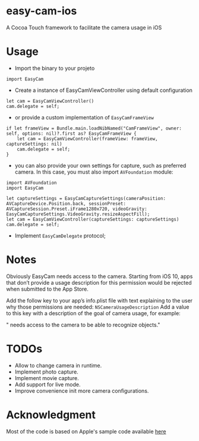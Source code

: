 # easy-cam-ios
A Cocoa Touch framework to facilitate the camera usage in iOS

# Usage

* Import the binary to your projeto
```
import EasyCam
```
* Create a instance of EasyCamViewController using default configuration
```
let cam = EasyCamViewController()
cam.delegate = self;
```
* or provide a custom implementation of `EasyCamFrameView`
```
if let frameView = Bundle.main.loadNibNamed("CamFrameView", owner: self, options: nil)?.first as? EasyCamFrameView {
    let cam = EasyCamViewController(frameView: frameView, captureSettings: nil)
    cam.delegate = self;            
}
```

* you can also provide your own settings for capture, such as preferred camera. In this case, you must also import `AVFoundation` module:
```
import AVFoundation
import EasyCam

let captureSettings = EasyCamCaptureSettings(cameraPosition: AVCaptureDevice.Position.back, sessionPreset: AVCaptureSession.Preset.iFrame1280x720, videoGravity: EasyCamCaptureSettings.VideoGravity.resizeAspectFill);
let cam = EasyCamViewController(captureSettings: captureSettings)
cam.delegate = self;

```
* Implement `EasyCamDelegate` protocol;


# Notes
Obviously EasyCam needs access to the camera. Starting from iOS 10, apps that don’t provide a usage description for this permission would be rejected when submitted to the App Store.

Add the follow key to your app’s info.plist file with text explaining to the user why those permissions are needed:
```NSCameraUsageDescription```
Add a value to this key with a description of the goal of camera usage, for example: 

"<app name> needs access to the camera to be able to recognize objects."

# TODOs

* Allow to change camera in runtime.
* Implement photo capture.
* Implement movie capture.
* Add support for live mode.
* Improve convenience init more camera configurations.

# Acknowledgment

Most of the code is based on Apple's sample code available [here](https://developer.apple.com/library/archive/samplecode/AVCam/Introduction/Intro.html)